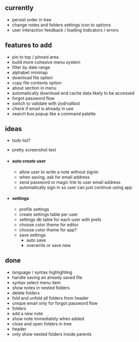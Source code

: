 ## currently

- persist order in tree
- change notes and folders settings icon to options
- user interaction feedback / loading indicators / errors

## features to add

- pin to top / pinned area
- build more cohesive menu system
- filter by date range
- alphabet minimap
- download file option
- copy file contents option
- about section in menu
- automatically download and cache data likely to be accessed
- forgot password flow
- switch to validate with zod/valibot
- check if email is already in use
- search box popup like a command palette

## ideas

- todo list?
- pretty screenshot text

- #### auto create user

  - allow user to write a note without signin
  - when saving, ask for email address
  - send password or magic link to user email address
  - automatically sign in so user can just continue using app

- #### settings
  - profile settings
  - create settings table per user
  - settings db table for each user with prefs
  - choose color theme for editor
  - choose color theme for app?
  - save settings
    - auto save
    - overwrite or save new

## done

- language / syntax highlighting
- handle saving an already saved file
- syntax select menu item
- show notes in nested folders
- delete folders
- fold and unfold all folders from header
- unique email only for forgot password flow
- folders
- add a new note
- show note immediately when added
- close and open folders in tree
- header
- only show nested folders inside parents
